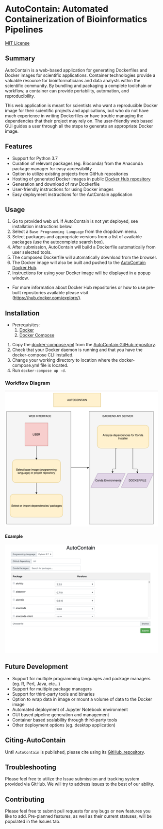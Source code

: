 # AutoContain: Automated Containerization of Bioinformatics Pipelines
[MIT License](LICENSE)
## Summary
AutoContain is a web-based application for generating Dockerfiles and Docker images for scientific applications. Container technologies provide a valuable resource for bioinformaticians and data analysts within the scientific community. By bundling and packaging a complete toolchain or workflow, a container can provide portability, automation, and reproducibility.

This web application is meant for scientists who want a reproducible Docker image for their scientific projects and applications, but who do not have much experience in writing Dockerfiles or have trouble managing the dependencies that their project may rely on. The user-friendly web based GUI guides a user through all the steps to generate an appropriate Docker image.

## Features
* Support for Python 3.7
* Curation of relevant packages (eg. Bioconda) from the Anaconda package manager for easy accessibility
* Option to utilize existing projects from GitHub repositories
* Hosting of generated Docker images in public [Docker Hub repository](https://hub.docker.com/r/autocontain/image)
* Generation and download of raw Dockerfile 
* User-friendly instructions for using Docker images
* Easy deployment instructions for the AutContain application

## Usage
1. Go to provided web url. If AutoContain is not yet deployed, see installation instructions below.
1. Select a `Base Programming Language` from the dropdown menu.
1. Select packages and appropriate versions from a list of available packages (use the autocomplete search box).
1. After submission, AutoContain will build a Dockerfile automatically from user selected tools.
1. The composed Dockerfile will automatically download from the browser.
1. The Docker image will also be built and pushed to the [AutoContain Docker Hub](https://hub.docker.com/r/autocontain/image/).
1. Instructions for using your Docker image will be displayed in a popup window.
 
* For more information about Docker Hub repositories or how to use pre-built repositories available please visit (https://hub.docker.com/explore/).

## Installation
* Prerequisites: 
  1. [Docker](https://docs.docker.com/install/)
  1. [Docker Compose](https://docs.docker.com/compose/install/)

1. Copy the [docker-compose.yml](docker-compose.yml) from the [AutoContain GitHub repository](https://github.com/NCBI-Hackathons/AutoContain).
1. Check that your Docker daemon is running and that you have the docker-compose CLI installed.
1. Change your working directory to location where the docker-compose.yml file is located.
1. Run `docker-compose up -d`.

### Workflow Diagram
![workflow](https://github.com/NCBI-Hackathons/AutoContain/blob/master/ui/BasicWorkflow.png)
  #### Example
  ![example workflow](https://github.com/NCBI-Hackathons/AutoContain/blob/master/ui/Web_Interface.png)

## Future Development
* Support for multiple programming languages and package managers (eg. R, Perl, Java, etc...)
* Support for multiple package managers
* Support for third-party tools and binaries
* Option to wrap data in image or mount a volume of data to the Docker image
* Automated deployment of Jupyter Notebook environment
* GUI based pipeline generation and management
* Container based scalability through third-party tools
* Other deployment options (eg. desktop application)

## Citing-AutoContain
Until `AutoContain` is published, please cite using its [GitHub_repository](https://github.com/NCBI-Hackathons/AutoContain).

## Troubleshooting
Please feel free to utilize the Issue submission and tracking system provided via GitHub. We will try to address issues to the best of our ability.

## Contributing
Please feel free to submit pull requests for any bugs or new features you like to add. Pre-planned features, as well as their current statuses, will be populated in the Issues tab.
